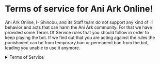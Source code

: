 # Terms of service for Ani Ark Online!

Ani Ark Online, I- Shinobu, and its Staff team do not support any kind of ill behavior and acts that can harm the Ani Ark community. For that we have provided some Terms Of Service rules that you should follow in order to keep playing the bot. If we find out that you are acting against the rules the punishment can be from temporary ban or permanent ban from the bot, leading you unable to use it anymore.

<details>
<summary>Terms of Service</summary>

• Using any kind of bugs, errors, glitch on the bot to take advantage in resources.
   - We request you to report it immediately in official server.
• Automating account(self-bot) to gain unfair lead among the other players.
• Cross trade & RMT(Real Money Trade).
   - Includes 'Server Roles', 'Server Position'.
• Involving/supporting those who is doing the above act.

We kindly appreciate you if you are not involved in these activities and will not want you to do so.
</details>
